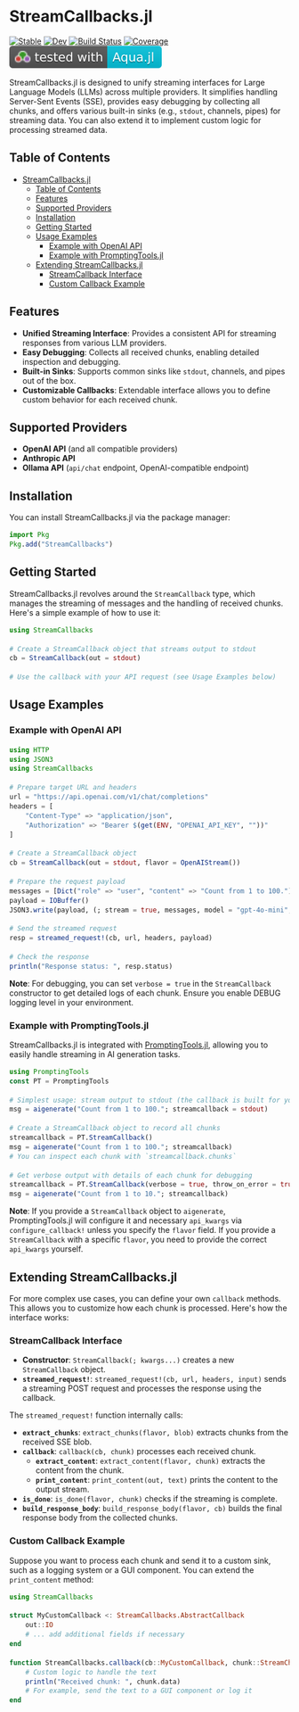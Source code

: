 # StreamCallbacks.jl 
[![Stable](https://img.shields.io/badge/docs-stable-blue.svg)](https://svilupp.github.io/StreamCallbacks.jl/stable/) [![Dev](https://img.shields.io/badge/docs-dev-blue.svg)](https://svilupp.github.io/StreamCallbacks.jl/dev/) [![Build Status](https://github.com/svilupp/StreamCallbacks.jl/actions/workflows/CI.yml/badge.svg?branch=main)](https://github.com/svilupp/StreamCallbacks.jl/actions/workflows/CI.yml?query=branch%3Amain) [![Coverage](https://codecov.io/gh/svilupp/StreamCallbacks.jl/branch/main/graph/badge.svg)](https://codecov.io/gh/svilupp/StreamCallbacks.jl) [![Aqua](https://raw.githubusercontent.com/JuliaTesting/Aqua.jl/master/badge.svg)](https://github.com/JuliaTesting/Aqua.jl)

StreamCallbacks.jl is designed to unify streaming interfaces for Large Language Models (LLMs) across multiple providers. It simplifies handling Server-Sent Events (SSE), provides easy debugging by collecting all chunks, and offers various built-in sinks (e.g., `stdout`, channels, pipes) for streaming data. You can also extend it to implement custom logic for processing streamed data.

## Table of Contents

- [StreamCallbacks.jl](#streamcallbacksjl)
  - [Table of Contents](#table-of-contents)
  - [Features](#features)
  - [Supported Providers](#supported-providers)
  - [Installation](#installation)
  - [Getting Started](#getting-started)
  - [Usage Examples](#usage-examples)
    - [Example with OpenAI API](#example-with-openai-api)
    - [Example with PromptingTools.jl](#example-with-promptingtoolsjl)
  - [Extending StreamCallbacks.jl](#extending-streamcallbacksjl)
    - [StreamCallback Interface](#streamcallback-interface)
    - [Custom Callback Example](#custom-callback-example)

## Features

- **Unified Streaming Interface**: Provides a consistent API for streaming responses from various LLM providers.
- **Easy Debugging**: Collects all received chunks, enabling detailed inspection and debugging.
- **Built-in Sinks**: Supports common sinks like `stdout`, channels, and pipes out of the box.
- **Customizable Callbacks**: Extendable interface allows you to define custom behavior for each received chunk.

## Supported Providers

- **OpenAI API** (and all compatible providers)
- **Anthropic API**
- **Ollama API** (`api/chat` endpoint, OpenAI-compatible endpoint)

## Installation

You can install StreamCallbacks.jl via the package manager:

```julia
import Pkg
Pkg.add("StreamCallbacks")
```

## Getting Started

StreamCallbacks.jl revolves around the `StreamCallback` type, which manages the streaming of messages and the handling of received chunks. Here's a simple example of how to use it:

```julia
using StreamCallbacks

# Create a StreamCallback object that streams output to stdout
cb = StreamCallback(out = stdout)

# Use the callback with your API request (see Usage Examples below)
```

## Usage Examples

### Example with OpenAI API

```julia
using HTTP
using JSON3
using StreamCallbacks

# Prepare target URL and headers
url = "https://api.openai.com/v1/chat/completions"
headers = [
    "Content-Type" => "application/json",
    "Authorization" => "Bearer $(get(ENV, "OPENAI_API_KEY", ""))"
]

# Create a StreamCallback object
cb = StreamCallback(out = stdout, flavor = OpenAIStream())

# Prepare the request payload
messages = [Dict("role" => "user", "content" => "Count from 1 to 100.")]
payload = IOBuffer()
JSON3.write(payload, (; stream = true, messages, model = "gpt-4o-mini", stream_options = (; include_usage = true)))

# Send the streamed request
resp = streamed_request!(cb, url, headers, payload)

# Check the response
println("Response status: ", resp.status)
```

**Note**: For debugging, you can set `verbose = true` in the `StreamCallback` constructor to get detailed logs of each chunk. Ensure you enable DEBUG logging level in your environment.

### Example with PromptingTools.jl

StreamCallbacks.jl is integrated with [PromptingTools.jl](https://github.com/JuliaAI/PromptingTools.jl), allowing you to easily handle streaming in AI generation tasks.

```julia
using PromptingTools
const PT = PromptingTools

# Simplest usage: stream output to stdout (the callback is built for you)
msg = aigenerate("Count from 1 to 100."; streamcallback = stdout)

# Create a StreamCallback object to record all chunks
streamcallback = PT.StreamCallback()
msg = aigenerate("Count from 1 to 100."; streamcallback)
# You can inspect each chunk with `streamcallback.chunks`

# Get verbose output with details of each chunk for debugging
streamcallback = PT.StreamCallback(verbose = true, throw_on_error = true)
msg = aigenerate("Count from 1 to 10."; streamcallback)
```

**Note**: If you provide a `StreamCallback` object to `aigenerate`, PromptingTools.jl will configure it and necessary `api_kwargs` via `configure_callback!` unless you specify the `flavor` field. If you provide a `StreamCallback` with a specific `flavor`, you need to provide the correct `api_kwargs` yourself.

## Extending StreamCallbacks.jl

For more complex use cases, you can define your own `callback` methods. This allows you to customize how each chunk is processed. Here's how the interface works:

### StreamCallback Interface

- **Constructor**: `StreamCallback(; kwargs...)` creates a new `StreamCallback` object.
- **`streamed_request!`**: `streamed_request!(cb, url, headers, input)` sends a streaming POST request and processes the response using the callback.

The `streamed_request!` function internally calls:

- **`extract_chunks`**: `extract_chunks(flavor, blob)` extracts chunks from the received SSE blob.
- **`callback`**: `callback(cb, chunk)` processes each received chunk.
    - **`extract_content`**: `extract_content(flavor, chunk)` extracts the content from the chunk.
    - **`print_content`**: `print_content(out, text)` prints the content to the output stream.
- **`is_done`**: `is_done(flavor, chunk)` checks if the streaming is complete.
- **`build_response_body`**: `build_response_body(flavor, cb)` builds the final response body from the collected chunks.

### Custom Callback Example

Suppose you want to process each chunk and send it to a custom sink, such as a logging system or a GUI component. You can extend the `print_content` method:

```julia
using StreamCallbacks

struct MyCustomCallback <: StreamCallbacks.AbstractCallback
    out::IO
    # ... add additional fields if necessary
end

function StreamCallbacks.callback(cb::MyCustomCallback, chunk::StreamChunk; kwargs...)
    # Custom logic to handle the text
    println("Received chunk: ", chunk.data)
    # For example, send the text to a GUI component or log it
end
```
